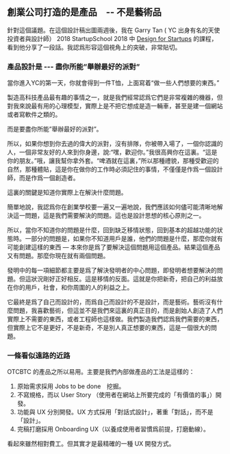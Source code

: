 
## 創業公司打造的是產品　-- 不是藝術品

針對這個議題。在這個設計稿出圖兩週後，我在 Garry Tan ( YC 出身有名的天使投資者與設計師） 2018 StartupSchool 2018 中 [Design for Startups](https://github.com/xdworks/startup-school-2018/blob/master/11.md) 的課程，看到他分享了一段話。我認爲形容這個視角上的突破，非常貼切。


### 產品設計是 --- 盡你所能”舉辦最好的派對”

當你進入YC的第一天，你就會得到一件T恤，上面寫着“做一些人們想要的東西。”

製造高科技產品最有趣的事情之一，就是我們經常認爲它們是非常複雜的機器，但對我來說最有用的心理模型，實際上是不把它想成是造一輛車，甚至是建一個網站或者寫軟件之類的。

而是要盡你所能”舉辦最好的派對”。

所以，如果你想到你去過的偉大的派對，沒有排隊，你被帶入場了，一個你認識的人，一個非常友好的人來到你身邊，說:“嘿，歡迎你。”我很高興你在這裏。“這是你的朋友。”哦，讓我幫你拿外套。“啤酒就在這裏，”所以那種禮貌，那種受歡迎的自然，那種體貼，這是你在做你的工作時必須記住的事情，不僅僅是作爲一個設計師，而是作爲一個創造者。

這裏的關鍵是知道你實際上在解決什麼問題。

簡單地說，我認爲你在創業學校要一遍又一遍地說，我們應該如何儘可能清晰地解決這一問題，這是我們需要解決的問題。這也是設計思想的核心原則之一。

所以，當你不知道你的問題是什麼，回到缺乏移情狀態，回到基本的超越功能的狀態時。一部分的問題是，如果你不知道用戶是誰，他們的問題是什麼，那麼你就有可能創建這樣的東西 — 本來你是爲了要解決這個問題用這個產品。結果這個產品又有問題。那麼你現在就有兩個問題。

發明中的每一項細節都主要是爲了解決發明者的中心問題，即發明者想要解決的問題。但這狀況剛好正好相反。這是移情的反面。這就是你把新奇，把自己的利益放在你的用戶，社會，和你周圍的人的利益之上。

它最終是爲了自己而設計的，而爲自己而設計的不是設計，而是藝術。藝術沒有什麼問題，我喜歡藝術，但這並不是我們來這裏的真正目的，而是創始人創造了人們實際上不需要的東西，或者工程師也這樣做。我們製造我們認爲我們需要的東西，但實際上它不是更好，不是新奇，不是別人真正想要的東西，這是一個很大的問題。

### 一條看似遠路的近路

OTCBTC 的產品之所以易用。主要是我們內部做產品的工法是這樣的：

1. 原始需求採用 Jobs to be done　挖掘。
2. 不寫規格，而以 User Story （使用者在網站上所要完成的「有價值的事」）開發。
3. 功能與 UX 分別開發。UX 方式採用「對話式設計」，著重「對話」，而不是「設計」。
4. 完稿打磨採用 Onboarding UX（以養成使用者習慣爲前提，打磨動線）。

看起來雖然相對費工。但其實才是最精確的一種 UX 開發方式。
